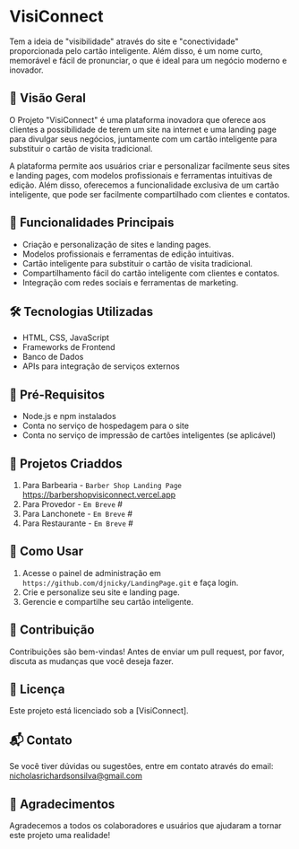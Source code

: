 # VisiConnect

Tem a ideia de "visibilidade" através do site e "conectividade" proporcionada pelo cartão inteligente. Além disso, é um nome curto, memorável e fácil de pronunciar, o que é ideal para um negócio moderno e inovador.

## 🚀 Visão Geral

O Projeto "VisiConnect" é uma plataforma inovadora que oferece aos clientes a possibilidade de terem um site na internet e uma landing page para divulgar seus negócios, juntamente com um cartão inteligente para substituir o cartão de visita tradicional. 

A plataforma permite aos usuários criar e personalizar facilmente seus sites e landing pages, com modelos profissionais e ferramentas intuitivas de edição. Além disso, oferecemos a funcionalidade exclusiva de um cartão inteligente, que pode ser facilmente compartilhado com clientes e contatos.

## 💼 Funcionalidades Principais

- Criação e personalização de sites e landing pages.
- Modelos profissionais e ferramentas de edição intuitivas.
- Cartão inteligente para substituir o cartão de visita tradicional.
- Compartilhamento fácil do cartão inteligente com clientes e contatos.
- Integração com redes sociais e ferramentas de marketing.

## 🛠️ Tecnologias Utilizadas

- HTML, CSS, JavaScript
- Frameworks de Frontend
- Banco de Dados
- APIs para integração de serviços externos

## 📝 Pré-Requisitos

- Node.js e npm instalados
- Conta no serviço de hospedagem para o site
- Conta no serviço de impressão de cartões inteligentes (se aplicável)

## 🏁 Projetos Criaddos

1. Para Barbearia - `Barber Shop Landing Page` https://barbershopvisiconnect.vercel.app
2. Para Provedor - `Em Breve` #
3. Para Lanchonete - `Em Breve` #
4. Para Restaurante - `Em Breve` #

## 🔧 Como Usar

1. Acesse o painel de administração em `https://github.com/djnicky/LandingPage.git` e faça login.
2. Crie e personalize seu site e landing page.
3. Gerencie e compartilhe seu cartão inteligente.

## 🤝 Contribuição

Contribuições são bem-vindas! Antes de enviar um pull request, por favor, discuta as mudanças que você deseja fazer.

## 📄 Licença

Este projeto está licenciado sob a [VisiConnect].

## 📬 Contato

Se você tiver dúvidas ou sugestões, entre em contato através do email: nicholasrichardsonsilva@gmail.com

## 🎉 Agradecimentos

Agradecemos a todos os colaboradores e usuários que ajudaram a tornar este projeto uma realidade!
